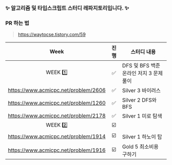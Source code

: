 
### ✨ 알고리즘 및 타입스크립트 스터디 레파지토리입니다. ✨

### PR 하는 법
> https://waytocse.tistory.com/59


| Week | 진행 | 스터디 내용 
| :----: | :---: | ----------- 
|   WEEK 1️⃣   | ✅ | DFS 및 BFS 백준 온라인 저지 3 문제 풀이
|  https://www.acmicpc.net/problem/2606 | ✅ | Silver 3 바이러스
|  https://www.acmicpc.net/problem/1260 | ✅ | Silver 2 DFS와 BFS
|  https://www.acmicpc.net/problem/2178 | ✅ | Silver 1 미로 탐색
|  WEEK 2️⃣ | ☑️ |  |
|  https://www.acmicpc.net/problem/1914 | ☑️ | Silver 1 하노이 탑
|  https://www.acmicpc.net/problem/1916 | ☑️ | Gold 5 최소비용 구하기
